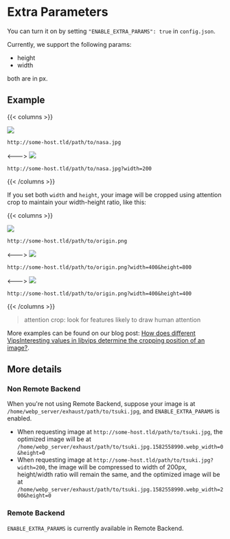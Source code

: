 # Extra Parameters

You can turn it on by setting `"ENABLE_EXTRA_PARAMS": true` in `config.json`.

Currently, we support the following params:

* height
* width

both are in px.

## Example

{{< columns >}}

<img src="/images/nasa.jpg"/>

`http://some-host.tld/path/to/nasa.jpg`

<--->
<img src="/images/nasa-200.jpg"/>

`http://some-host.tld/path/to/nasa.jpg?width=200`

{{< /columns >}}

If you set both `width` and `height`, your image will be cropped using attention crop to maintain your width-height ratio, like this:

{{< columns >}}

<img src="/images/origin.png"/>

`http://some-host.tld/path/to/origin.png`

<--->
<img src="/images/attention_800.png"/>

`http://some-host.tld/path/to/origin.png?width=400&height=800`

<--->
<img src="/images/attention_400.png"/>

`http://some-host.tld/path/to/origin.png?width=400&height=400`

{{< /columns >}}

> attention crop: look for features likely to draw human attention

More examples can be found on our blog post: [How does different VipsInteresting values in libvips determine the cropping position of an image?](https://blog.webp.se/vips-crop-en/).
## More details

### Non Remote Backend

When you're not using Remote Backend, suppose your image is at `/home/webp_server/exhaust/path/to/tsuki.jpg`, and `ENABLE_EXTRA_PARAMS` is enabled.

* When requesting image at `http://some-host.tld/path/to/tsuki.jpg`, the optimized image will be at `/home/webp_server/exhaust/path/to/tsuki.jpg.1582558990.webp_width=0&height=0`
* When requesting image at `http://some-host.tld/path/to/tsuki.jpg?width=200`, the image will be compressed to width of 200px, height/width ratio will remain the same, and the optimized image will be at `/home/webp_server/exhaust/path/to/tsuki.jpg.1582558990.webp_width=200&height=0`

### Remote Backend

`ENABLE_EXTRA_PARAMS` is currently available in Remote Backend.